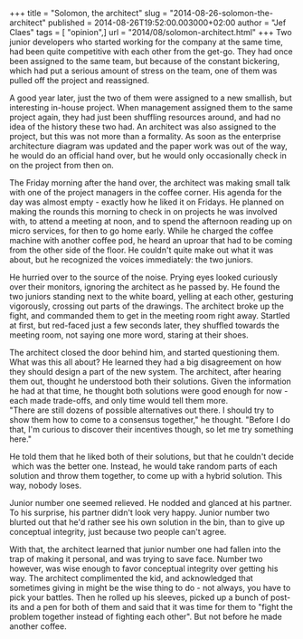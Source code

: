 +++
title = "Solomon, the architect"
slug = "2014-08-26-solomon-the-architect"
published = 2014-08-26T19:52:00.003000+02:00
author = "Jef Claes"
tags = [ "opinion",]
url = "2014/08/solomon-architect.html"
+++
Two junior developers who started working for the company at the same
time, had been quite competitive with each other from the get-go. They
had once been assigned to the same team, but because of the constant
bickering, which had put a serious amount of stress on the team, one of
them was pulled off the project and reassigned.  
  
A good year later, just the two of them were assigned to a new smallish,
but interesting in-house project. When management assigned them to the
same project again, they had just been shuffling resources around, and
had no idea of the history these two had. An architect was also assigned
to the project, but this was not more than a formality. As soon as the
enterprise architecture diagram was updated and the paper work was out
of the way, he would do an official hand over, but he would only
occasionally check in on the project from then on.  
  
The Friday morning after the hand over, the architect was making small
talk with one of the project managers in the coffee corner. His agenda
for the day was almost empty - exactly how he liked it on Fridays. He
planned on making the rounds this morning to check in on projects he was
involved with, to attend a meeting at noon, and to spend the afternoon
reading up on micro services, for then to go home early. While he
charged the coffee machine with another coffee pod, he heard an uproar
that had to be coming from the other side of the floor. He couldn't
quite make out what it was about, but he recognized the voices
immediately: the two juniors.  
  
He hurried over to the source of the noise. Prying eyes looked curiously
over their monitors, ignoring the architect as he passed by. He found
the two juniors standing next to the white board, yelling at each other,
gesturing vigorously, crossing out parts of the drawings. The architect
broke up the fight, and commanded them to get in the meeting room right
away. Startled at first, but red-faced just a few seconds later, they
shuffled towards the meeting room, not saying one more word, staring at
their shoes.  
  
The architect closed the door behind him, and started questioning them.
What was this all about? He learned they had a big disagreement on how
they should design a part of the new system. The architect, after
hearing them out, thought he understood both their solutions. Given the
information he had at that time, he thought both solutions were good
enough for now - each made trade-offs, and only time would tell them
more.  
"There are still dozens of possible alternatives out there. I should try
to show them how to come to a consensus together," he thought. "Before I
do that, I'm curious to discover their incentives though, so let me try
something here."  
  
He told them that he liked both of their solutions, but that he couldn't
decide  which was the better one. Instead, he would take random parts of
each solution and throw them together, to come up with a hybrid
solution. This way, nobody loses.  
  
Junior number one seemed relieved. He nodded and glanced at his partner.
To his surprise, his partner didn't look very happy. Junior number two
blurted out that he'd rather see his own solution in the bin, than to
give up conceptual integrity, just because two people can't agree.  
  
With that, the architect learned that junior number one had fallen into
the trap of making it personal, and was trying to save face. Number two
however, was wise enough to favor conceptual integrity over getting his
way. The architect complimented the kid, and acknowledged that sometimes
giving in might be the wise thing to do - not always, you have to pick
your battles. Then he rolled up his sleeves, picked up a bunch of
post-its and a pen for both of them and said that it was time for them
to "fight the problem together instead of fighting each other". But not
before he made another coffee.
